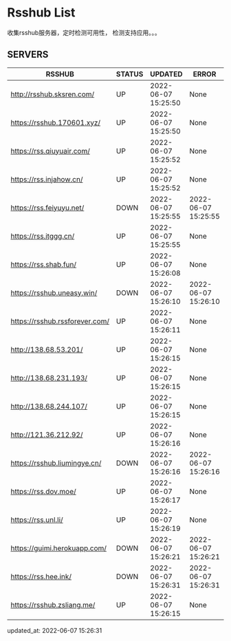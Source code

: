 # Rsshub List

收集rsshub服务器，定时检测可用性， 检测支持应用。。。


## SERVERS

|  RSSHUB   | STATUS  | UPDATED  | ERROR  | TWITTER |  
|  ----  | ----  | ----  | ----  | ---- |  
| http://rsshub.sksren.com/ | UP | 2022-06-07 15:25:50 | None |OK|  
| https://rsshub.170601.xyz/ | UP | 2022-06-07 15:25:50 | None |OK|  
| https://rss.qiuyuair.com/ | UP | 2022-06-07 15:25:52 | None ||  
| https://rss.injahow.cn/ | UP | 2022-06-07 15:25:52 | None ||  
| https://rss.feiyuyu.net/ | DOWN | 2022-06-07 15:25:55 | 2022-06-07 15:25:55 |  
| https://rss.itggg.cn/ | UP | 2022-06-07 15:25:55 | None ||  
| https://rss.shab.fun/ | UP | 2022-06-07 15:26:08 | None |OK|  
| https://rsshub.uneasy.win/ | DOWN | 2022-06-07 15:26:10 | 2022-06-07 15:26:10 |  
| https://rsshub.rssforever.com/ | UP | 2022-06-07 15:26:11 | None |OK|  
| http://138.68.53.201/ | UP | 2022-06-07 15:26:15 | None ||  
| http://138.68.231.193/ | UP | 2022-06-07 15:26:15 | None ||  
| http://138.68.244.107/ | UP | 2022-06-07 15:26:15 | None ||  
| http://121.36.212.92/ | UP | 2022-06-07 15:26:16 | None ||  
| https://rsshub.liumingye.cn/ | DOWN | 2022-06-07 15:26:16 | 2022-06-07 15:26:16 |  
| https://rss.dov.moe/ | UP | 2022-06-07 15:26:17 | None |OK|  
| https://rss.unl.li/ | UP | 2022-06-07 15:26:19 | None ||  
| https://guimi.herokuapp.com/ | DOWN | 2022-06-07 15:26:21 | 2022-06-07 15:26:21 |  
| https://rss.hee.ink/ | DOWN | 2022-06-07 15:26:31 | 2022-06-07 15:26:31 |  
| https://rsshub.zsliang.me/ | UP | 2022-06-07 15:26:15 | None |OK|  
  

updated_at: 2022-06-07 15:26:31  

